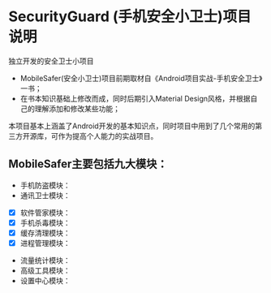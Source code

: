 # SecurityGuard (手机安全小卫士)项目说明
独立开发的安全卫士小项目

-   MobileSafer(安全小卫士)项目前期取材自《Android项目实战-手机安全卫士》一书；
-   在书本知识基础上修改而成，同时后期引入Material Design风格，并根据自己的理解添加和修改某些功能；

本项目基本上涵盖了Android开发的基本知识点，同时项目中用到了几个常用的第三方开源库，可作为提高个人能力的实战项目。

## MobileSafer主要包括九大模块：

-   手机防盗模块：
-   通讯卫士模块：
- [x]   软件管家模块：
- [x]   手机杀毒模块：
- [x]   缓存清理模块：
- [x]   进程管理模块：
-   流量统计模块：
-   高级工具模块：
-   设置中心模块：
